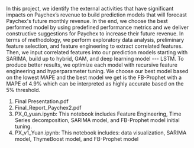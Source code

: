 In this project, we identify the external activities that have significant impacts on Paychex’s revenue to build prediction models that will forecast Paychex's future monthly revenue. In the end, we choose the best performed model by using predefined performance metrics and we deliver constructive suggestions for Paychex to increase their future revenue. In terms of methodology, we perform exploratory data analysis, preliminary feature selection, and feature engineering to extract correlated features. Then, we input correlated features into our prediction models starting with SARIMA, build up to hybrid, GAM, and deep learning model --- LSTM. To produce better results, we optimize each model with recursive feature engineering and hyperparameter tuning. We choose our best model based on the lowest MAPE and the best model we get is the FB-Prophet with a MAPE of 4.9% which can be interpreted as highly accurate based on the 5% threshold.

1. Final Presentation.pdf
2. Final_Report_Paychex2.pdf
3. PX_0_yuan.ipynb: This notebook includes Feature Engineering, Time Series decomposition, SARIMA model, and FB-Prophet model initial tuning.
4. PX_v1_Yuan.ipynb: This notebook includes: data visualization, SARIMA model, ThymeBoost model, and FB-Prophet model

